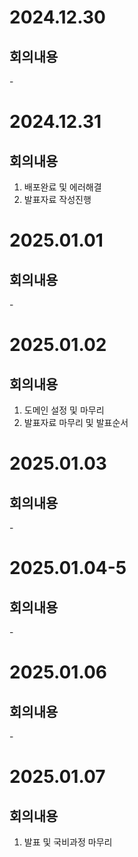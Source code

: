 # 2024.12.30
## 회의내용

\-

# 2024.12.31
## 회의내용

1. 배포완료 및 에러해결
2. 발표자료 작성진행

# 2025.01.01
## 회의내용

\-

# 2025.01.02
## 회의내용

1. 도메인 설정 및 마무리
2. 발표자료 마무리 및 발표순서

# 2025.01.03
## 회의내용

\-

# 2025.01.04\-5
## 회의내용

\-

# 2025.01.06
## 회의내용

\-

# 2025.01.07
## 회의내용

1. 발표 및 국비과정 마무리
